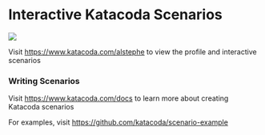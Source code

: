 # Interactive Katacoda Scenarios

[![](http://shields.katacoda.com/katacoda/alstephe/count.svg)](https://www.katacoda.com/alstephe "Get your profile on Katacoda.com")

Visit https://www.katacoda.com/alstephe to view the profile and interactive scenarios

### Writing Scenarios
Visit https://www.katacoda.com/docs to learn more about creating Katacoda scenarios

For examples, visit https://github.com/katacoda/scenario-example
